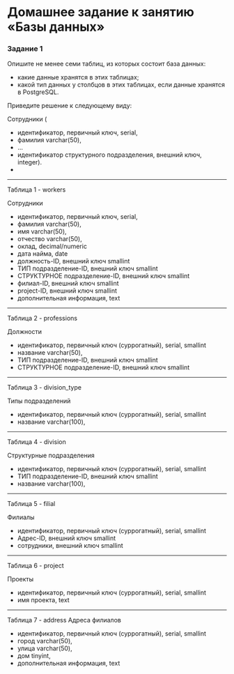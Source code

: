 # Домашнее задание к занятию «Базы данных»



### Задание 1

Опишите не менее семи таблиц, из которых состоит база данных:

- какие данные хранятся в этих таблицах;
- какой тип данных у столбцов в этих таблицах, если данные хранятся в PostgreSQL.

Приведите решение к следующему виду:

Сотрудники (

- идентификатор, первичный ключ, serial,
- фамилия varchar(50),
- ...
- идентификатор структурного подразделения, внешний ключ, integer).
- 

---

Таблица 1  - workers

Сотрудники 

- идентификатор, первичный ключ, serial,
- фамилия varchar(50),
- имя varchar(50),
- отчество varchar(50),
- оклад, decimal/numeric
- дата найма, date
- должность-ID, внешний ключ smallint
- ТИП подразделение-ID, внешний ключ smallint
- СТРУКТУРНОЕ подразделение-ID, внешний ключ smallint
- филиал-ID, внешний ключ smallint
- project-ID, внешний ключ smallint
- дополнительная информация, text

---
Таблица 2  - professions

Должности
- идентификатор, первичный ключ (суррогатный), serial, smallint
- название varchar(50),
- ТИП подразделение-ID, внешний ключ smallint
- СТРУКТУРНОЕ подразделение-ID, внешний ключ smallint

---
Таблица 3 - division_type

Типы подразделений
- идентификатор, первичный ключ (суррогатный), serial, smallint
- название varchar(100),

---
Таблица 4 - division

Структурные подразделения 
- идентификатор, первичный ключ (суррогатный), serial, smallint
- ТИП подразделение-ID, внешний ключ smallint
- название varchar(100),

---
Таблица 5  - filial

Филиалы
- идентификатор, первичный ключ (суррогатный), serial, smallint
- Адрес-ID, внешний ключ smallint
- сотрудники, внешний ключ smallint

---
Таблица 6 - project

Проекты 
- идентификатор, первичный ключ (суррогатный), serial, smallint
- имя проекта, text

---
Таблица 7 - address
Адреса филиалов
- идентификатор, первичный ключ (суррогатный), serial, smallint
- город varchar(50),
- улица varchar(50),
- дом  tinyint,
- дополнительная информация, text

